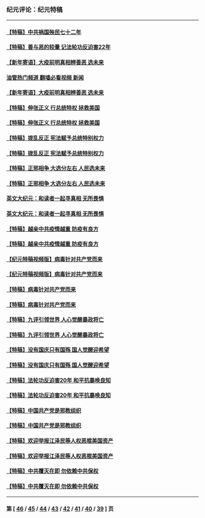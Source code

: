 ### 纪元评论：纪元特稿
---
#### [【特稿】中共祸国殃民七十二年](../../pages/nsc424/n13272607.md?03130330) 
#### [【特稿】善与恶的较量 记法轮功反迫害22年](../../pages/nsc424/n13086597.md?03130330) 
#### [【新年寄语】大疫前明真相辨善恶 选未来](../../pages/nsc424/n12660855.md?03130330) 
#### [油管热门频道 翻墙必看视频 新闻](ok?03130330)
#### [【新年寄语】大疫前明真相辨善恶 选未来](../../pages/nsc424/n12660855.md?03130330) 
#### [【特稿】伸张正义 行总统特权 拯救美国](../../pages/nsc424/n12616806.md?03130330) 
#### [【特稿】伸张正义 行总统特权 拯救美国](../../pages/nsc424/n12616806.md?03130330) 
#### [【特稿】拨乱反正 宪法赋予总统特别权力](../../pages/nsc424/n12598306.md?03130330) 
#### [【特稿】拨乱反正 宪法赋予总统特别权力](../../pages/nsc424/n12598306.md?03130330) 
#### [【特稿】正邪相争 大选分左右 人民选未来](../../pages/nsc424/n12545208.md?03130330) 
#### [【特稿】正邪相争 大选分左右 人民选未来](../../pages/nsc424/n12545208.md?03130330) 
#### [英文大纪元：和读者一起寻真相 无所畏惧](../../pages/nsc424/n12542027.md?03130330) 
#### [英文大纪元：和读者一起寻真相 无所畏惧](../../pages/nsc424/n12542027.md?03130330) 
#### [【特稿】越亲中共疫情越重 防疫有良方](../../pages/nsc424/n12042989.md?03130330) 
#### [【特稿】越亲中共疫情越重 防疫有良方](../../pages/nsc424/n12042989.md?03130330) 
#### [【纪元特稿视频版】病毒针对共产党而来](../../pages/nsc424/n11977328.md?03130330) 
#### [【纪元特稿视频版】病毒针对共产党而来](../../pages/nsc424/n11977328.md?03130330) 
#### [【特稿】病毒针对共产党而来](../../pages/nsc424/n11928818.md?03130330) 
#### [【特稿】病毒针对共产党而来](../../pages/nsc424/n11928818.md?03130330) 
#### [【特稿】九评引领世界 人心觉醒暴政将亡](../../pages/nsc424/n11660496.md?03130330) 
#### [【特稿】九评引领世界 人心觉醒暴政将亡](../../pages/nsc424/n11660496.md?03130330) 
#### [【特稿】没有国庆只有国殇 国人觉醒迎希望](../../pages/nsc424/n11549354.md?03130330) 
#### [【特稿】没有国庆只有国殇 国人觉醒迎希望](../../pages/nsc424/n11549354.md?03130330) 
#### [【特稿】法轮功反迫害20年 和平抗暴唤良知](../../pages/nsc424/n11389135.md?03130330) 
#### [【特稿】法轮功反迫害20年 和平抗暴唤良知](../../pages/nsc424/n11389135.md?03130330) 
#### [【特稿】中国共产党是邪教组织](../../pages/nsc424/n11355551.md?03130330) 
#### [【特稿】中国共产党是邪教组织](../../pages/nsc424/n11355551.md?03130330) 
#### [【特稿】欢迎举报江泽民等人权恶棍美国资产](../../pages/nsc424/n11303040.md?03130330) 
#### [【特稿】欢迎举报江泽民等人权恶棍美国资产](../../pages/nsc424/n11303040.md?03130330) 
#### [【特稿】中共覆灭在即 勿依赖中共保权](../../pages/nsc424/n11278510.md?03130330) 
#### [【特稿】中共覆灭在即 勿依赖中共保权](../../pages/nsc424/n11278510.md?03130330) 

---
#### 第 [ [46](./46.md?03130330) / [45](./45.md?03130330) / [44](./44.md?03130330) / [43](./43.md?03130330) / [42](./42.md?03130330) / [41](./41.md?03130330) / [40](./40.md?03130330) / [39](./39.md?03130330) ] 页
